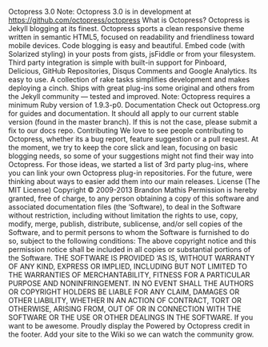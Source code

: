 Octopress 3.0 Note: Octopress 3.0 is in development at https://github.com/octopress/octopress What is Octopress? Octopress is Jekyll blogging at its finest. Octopress sports a clean responsive theme written in semantic HTML5, focused on readability and friendliness toward mobile devices. Code blogging is easy and beautiful. Embed code (with Solarized styling) in your posts from gists, jsFiddle or from your filesystem. Third party integration is simple with built-in support for Pinboard, Delicious, GitHub Repositories, Disqus Comments and Google Analytics. Its easy to use. A collection of rake tasks simplifies development and makes deploying a cinch. Ships with great plug-ins some original and others from the Jekyll community — tested and improved. Note: Octopress requires a minimum Ruby version of 1.9.3-p0. Documentation Check out Octopress.org for guides and documentation. It should all apply to our current stable version (found in the master branch). If this is not the case, please submit a fix to our docs repo. Contributing We love to see people contributing to Octopress, whether its a bug report, feature suggestion or a pull request. At the moment, we try to keep the core slick and lean, focusing on basic blogging needs, so some of your suggestions might not find their way into Octopress. For those ideas, we started a list of 3rd party plug-ins, where you can link your own Octopress plug-in repositories. For the future, were thinking about ways to easier add them into our main releases. License (The MIT License) Copyright © 2009-2013 Brandon Mathis Permission is hereby granted, free of charge, to any person obtaining a copy of this software and associated documentation files (the ‘Software), to deal in the Software without restriction, including without limitation the rights to use, copy, modify, merge, publish, distribute, sublicense, and/or sell copies of the Software, and to permit persons to whom the Software is furnished to do so, subject to the following conditions: The above copyright notice and this permission notice shall be included in all copies or substantial portions of the Software. THE SOFTWARE IS PROVIDED ‘AS IS, WITHOUT WARRANTY OF ANY KIND, EXPRESS OR IMPLIED, INCLUDING BUT NOT LIMITED TO THE WARRANTIES OF MERCHANTABILITY, FITNESS FOR A PARTICULAR PURPOSE AND NONINFRINGEMENT. IN NO EVENT SHALL THE AUTHORS OR COPYRIGHT HOLDERS BE LIABLE FOR ANY CLAIM, DAMAGES OR OTHER LIABILITY, WHETHER IN AN ACTION OF CONTRACT, TORT OR OTHERWISE, ARISING FROM, OUT OF OR IN CONNECTION WITH THE SOFTWARE OR THE USE OR OTHER DEALINGS IN THE SOFTWARE. If you want to be awesome. Proudly display the Powered by Octopress credit in the footer. Add your site to the Wiki so we can watch the community grow.